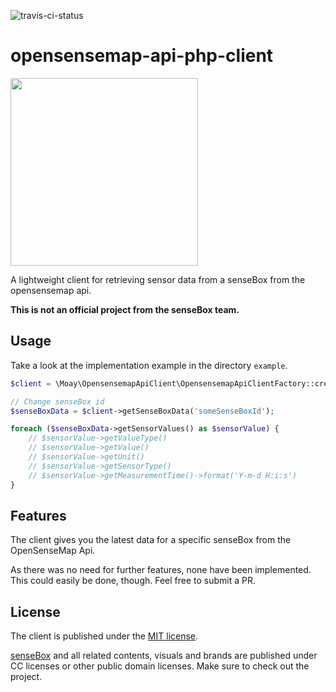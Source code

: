 ![travis-ci-status](https://travis-ci.org/moay/opensensemap-api-php-client.svg?branch=master)

# opensensemap-api-php-client

<img src="https://user-images.githubusercontent.com/3605512/62291810-2495bb80-b465-11e9-932e-2271f7e0167b.png?v=4&s=20" width="300">

A lightweight client for retrieving sensor data from a senseBox from the opensensemap api.

**This is not an official project from the senseBox team.**  

## Usage

Take a look at the implementation example in the directory `example`.

```php
$client = \Moay\OpensensemapApiClient\OpensensemapApiClientFactory::create();

// Change senseBox id
$senseBoxData = $client->getSenseBoxData('someSenseBoxId');

foreach ($senseBoxData->getSensorValues() as $sensorValue) {
    // $sensorValue->getValueType()
    // $sensorValue->getValue()
    // $sensorValue->getUnit()
    // $sensorValue->getSensorType()
    // $sensorValue->getMeasurementTime()->format('Y-m-d H:i:s')
}
```

## Features

The client gives you the latest data for a specific senseBox from the OpenSenseMap Api.

As there was no need for further features, none have been implemented. This could easily be done, though. Feel free to submit a PR.

## License

The client is published under the [MIT license](LICENSE.md).

[senseBox](https://sensebox.de) and all related contents, visuals and brands are published under CC licenses or other public domain licenses.
Make sure to check out the project.

